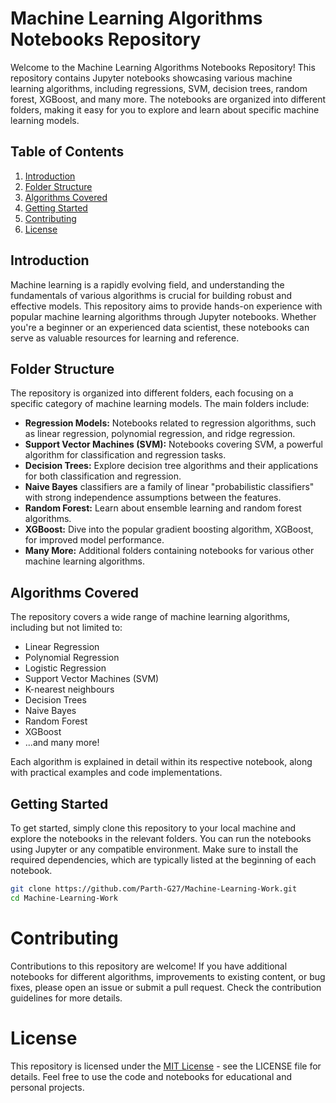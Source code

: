 <!-- Work related to ML models using  -->


# Machine Learning Algorithms Notebooks Repository

Welcome to the Machine Learning Algorithms Notebooks Repository! This repository contains Jupyter notebooks showcasing various machine learning algorithms, including regressions, SVM, decision trees, random forest, XGBoost, and many more. The notebooks are organized into different folders, making it easy for you to explore and learn about specific machine learning models.

## Table of Contents

1. [Introduction](#introduction)
2. [Folder Structure](#folder-structure)
3. [Algorithms Covered](#algorithms-covered)
4. [Getting Started](#getting-started)
5. [Contributing](#contributing)
6. [License](#license)

## Introduction

Machine learning is a rapidly evolving field, and understanding the fundamentals of various algorithms is crucial for building robust and effective models. This repository aims to provide hands-on experience with popular machine learning algorithms through Jupyter notebooks. Whether you're a beginner or an experienced data scientist, these notebooks can serve as valuable resources for learning and reference.

## Folder Structure

The repository is organized into different folders, each focusing on a specific category of machine learning models. The main folders include:

- **Regression Models:** Notebooks related to regression algorithms, such as linear regression, polynomial regression, and ridge regression.
- **Support Vector Machines (SVM):** Notebooks covering SVM, a powerful algorithm for classification and regression tasks.
- **Decision Trees:** Explore decision tree algorithms and their applications for both classification and regression.
- **Naive Bayes** classifiers are a family of linear "probabilistic classifiers" with strong independence assumptions between the features. 
- **Random Forest:** Learn about ensemble learning and random forest algorithms.
- **XGBoost:** Dive into the popular gradient boosting algorithm, XGBoost, for improved model performance.
- **Many More:** Additional folders containing notebooks for various other machine learning algorithms.

## Algorithms Covered

The repository covers a wide range of machine learning algorithms, including but not limited to:

- Linear Regression
- Polynomial Regression
- Logistic Regression
- Support Vector Machines (SVM)
- K-nearest neighbours
- Decision Trees
- Naive Bayes
- Random Forest
- XGBoost
- ...and many more!

Each algorithm is explained in detail within its respective notebook, along with practical examples and code implementations.

## Getting Started 

To get started, simply clone this repository to your local machine and explore the notebooks in the relevant folders. You can run the notebooks using Jupyter or any compatible environment. Make sure to install the required dependencies, which are typically listed at the beginning of each notebook.

```bash
git clone https://github.com/Parth-G27/Machine-Learning-Work.git
cd Machine-Learning-Work
``` 


# Contributing
Contributions to this repository are welcome! If you have additional notebooks for different algorithms, improvements to existing content, or bug fixes, please open an issue or submit a pull request. Check the contribution guidelines for more details.

# License
This repository is licensed under the [MIT License](https://github.com/git/git-scm.com/blob/main/MIT-LICENSE.txt) - see the LICENSE file for details. Feel free to use the code and notebooks for educational and personal projects.
